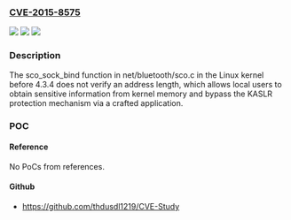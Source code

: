 ### [CVE-2015-8575](https://cve.mitre.org/cgi-bin/cvename.cgi?name=CVE-2015-8575)
![](https://img.shields.io/static/v1?label=Product&message=n%2Fa&color=blue)
![](https://img.shields.io/static/v1?label=Version&message=n%2Fa&color=blue)
![](https://img.shields.io/static/v1?label=Vulnerability&message=n%2Fa&color=brighgreen)

### Description

The sco_sock_bind function in net/bluetooth/sco.c in the Linux kernel before 4.3.4 does not verify an address length, which allows local users to obtain sensitive information from kernel memory and bypass the KASLR protection mechanism via a crafted application.

### POC

#### Reference
No PoCs from references.

#### Github
- https://github.com/thdusdl1219/CVE-Study

